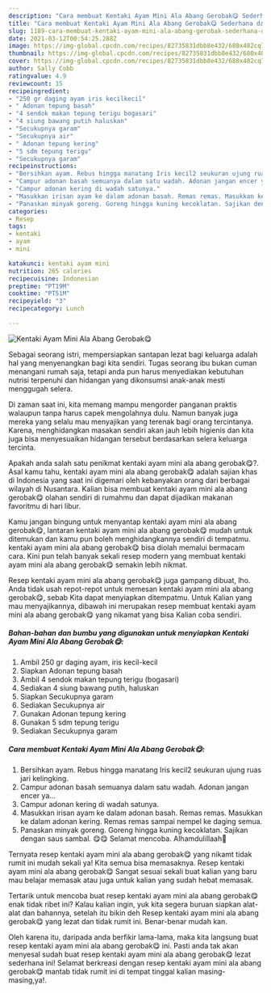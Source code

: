 ```yaml
---
description: "Cara membuat Kentaki Ayam Mini Ala Abang Gerobak😋 Sederhana dan Mudah Dibuat"
title: "Cara membuat Kentaki Ayam Mini Ala Abang Gerobak😋 Sederhana dan Mudah Dibuat"
slug: 1189-cara-membuat-kentaki-ayam-mini-ala-abang-gerobak-sederhana-dan-mudah-dibuat
date: 2021-03-12T00:54:25.288Z
image: https://img-global.cpcdn.com/recipes/82735831dbb8e432/680x482cq70/kentaki-ayam-mini-ala-abang-gerobak😋-foto-resep-utama.jpg
thumbnail: https://img-global.cpcdn.com/recipes/82735831dbb8e432/680x482cq70/kentaki-ayam-mini-ala-abang-gerobak😋-foto-resep-utama.jpg
cover: https://img-global.cpcdn.com/recipes/82735831dbb8e432/680x482cq70/kentaki-ayam-mini-ala-abang-gerobak😋-foto-resep-utama.jpg
author: Sally Cobb
ratingvalue: 4.9
reviewcount: 15
recipeingredient:
- "250 gr daging ayam iris kecilkecil"
- " Adonan tepung basah"
- "4 sendok makan tepung terigu bogasari"
- "4 siung bawang putih haluskan"
- "Secukupnya garam"
- "Secukupnya air"
- " Adonan tepung kering"
- "5 sdm tepung terigu"
- "Secukupnya garam"
recipeinstructions:
- "Bersihkan ayam. Rebus hingga manatang Iris kecil2 seukuran ujung ruas jari kelingking."
- "Campur adonan basah semuanya dalam satu wadah. Adonan jangan encer ya..."
- "Campur adonan kering di wadah satunya."
- "Masukkan irisan ayam ke dalam adonan basah. Remas remas. Masukkan ke dalam adonan kering. Remas remas sampai nempel ke daging semua."
- "Panaskan minyak goreng. Goreng hingga kuning kecoklatan. Sajikan dengan saus sambal. 😋😋 Selamat mencoba. Alhamdulillaah🤗"
categories:
- Resep
tags:
- kentaki
- ayam
- mini

katakunci: kentaki ayam mini 
nutrition: 265 calories
recipecuisine: Indonesian
preptime: "PT19M"
cooktime: "PT51M"
recipeyield: "3"
recipecategory: Lunch

---
```



![Kentaki Ayam Mini Ala Abang Gerobak😋](https://img-global.cpcdn.com/recipes/82735831dbb8e432/680x482cq70/kentaki-ayam-mini-ala-abang-gerobak😋-foto-resep-utama.jpg)

Sebagai seorang istri, mempersiapkan santapan lezat bagi keluarga adalah hal yang menyenangkan bagi kita sendiri. Tugas seorang ibu bukan cuman menangani rumah saja, tetapi anda pun harus menyediakan kebutuhan nutrisi terpenuhi dan hidangan yang dikonsumsi anak-anak mesti menggugah selera.

Di zaman  saat ini, kita memang mampu mengorder panganan praktis walaupun tanpa harus capek mengolahnya dulu. Namun banyak juga mereka yang selalu mau menyajikan yang terenak bagi orang tercintanya. Karena, menghidangkan masakan sendiri akan jauh lebih higienis dan kita juga bisa menyesuaikan hidangan tersebut berdasarkan selera keluarga tercinta. 



Apakah anda salah satu penikmat kentaki ayam mini ala abang gerobak😋?. Asal kamu tahu, kentaki ayam mini ala abang gerobak😋 adalah sajian khas di Indonesia yang saat ini digemari oleh kebanyakan orang dari berbagai wilayah di Nusantara. Kalian bisa membuat kentaki ayam mini ala abang gerobak😋 olahan sendiri di rumahmu dan dapat dijadikan makanan favoritmu di hari libur.

Kamu jangan bingung untuk menyantap kentaki ayam mini ala abang gerobak😋, lantaran kentaki ayam mini ala abang gerobak😋 mudah untuk ditemukan dan kamu pun boleh menghidangkannya sendiri di tempatmu. kentaki ayam mini ala abang gerobak😋 bisa diolah memalui bermacam cara. Kini pun telah banyak sekali resep modern yang membuat kentaki ayam mini ala abang gerobak😋 semakin lebih nikmat.

Resep kentaki ayam mini ala abang gerobak😋 juga gampang dibuat, lho. Anda tidak usah repot-repot untuk memesan kentaki ayam mini ala abang gerobak😋, sebab Kita dapat menyiapkan ditempatmu. Untuk Kalian yang mau menyajikannya, dibawah ini merupakan resep membuat kentaki ayam mini ala abang gerobak😋 yang nikamat yang bisa Kalian coba sendiri.

<!--inarticleads1-->

##### Bahan-bahan dan bumbu yang digunakan untuk menyiapkan Kentaki Ayam Mini Ala Abang Gerobak😋:

1. Ambil 250 gr daging ayam, iris kecil-kecil
1. Siapkan  Adonan tepung basah
1. Ambil 4 sendok makan tepung terigu (bogasari)
1. Sediakan 4 siung bawang putih, haluskan
1. Siapkan Secukupnya garam
1. Sediakan Secukupnya air
1. Gunakan  Adonan tepung kering
1. Gunakan 5 sdm tepung terigu
1. Sediakan Secukupnya garam




<!--inarticleads2-->

##### Cara membuat Kentaki Ayam Mini Ala Abang Gerobak😋:

1. Bersihkan ayam. Rebus hingga manatang Iris kecil2 seukuran ujung ruas jari kelingking.
1. Campur adonan basah semuanya dalam satu wadah. Adonan jangan encer ya...
1. Campur adonan kering di wadah satunya.
1. Masukkan irisan ayam ke dalam adonan basah. Remas remas. Masukkan ke dalam adonan kering. Remas remas sampai nempel ke daging semua.
1. Panaskan minyak goreng. Goreng hingga kuning kecoklatan. Sajikan dengan saus sambal. 😋😋 Selamat mencoba. Alhamdulillaah🤗




Ternyata resep kentaki ayam mini ala abang gerobak😋 yang nikamt tidak rumit ini mudah sekali ya! Kita semua bisa memasaknya. Resep kentaki ayam mini ala abang gerobak😋 Sangat sesuai sekali buat kalian yang baru mau belajar memasak atau juga untuk kalian yang sudah hebat memasak.

Tertarik untuk mencoba buat resep kentaki ayam mini ala abang gerobak😋 enak tidak ribet ini? Kalau kalian ingin, yuk kita segera buruan siapkan alat-alat dan bahannya, setelah itu bikin deh Resep kentaki ayam mini ala abang gerobak😋 yang lezat dan tidak rumit ini. Benar-benar mudah kan. 

Oleh karena itu, daripada anda berfikir lama-lama, maka kita langsung buat resep kentaki ayam mini ala abang gerobak😋 ini. Pasti anda tak akan menyesal sudah buat resep kentaki ayam mini ala abang gerobak😋 lezat sederhana ini! Selamat berkreasi dengan resep kentaki ayam mini ala abang gerobak😋 mantab tidak rumit ini di tempat tinggal kalian masing-masing,ya!.

